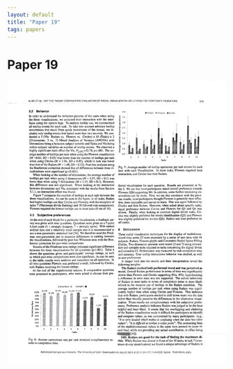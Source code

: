 ```yaml
---
layout: default
title: "Paper 19"
tags: papers
---
```


# Paper 19

<img src="/assets/scans/19.png" alt="Page with chartjunk removed" width="800"/>
